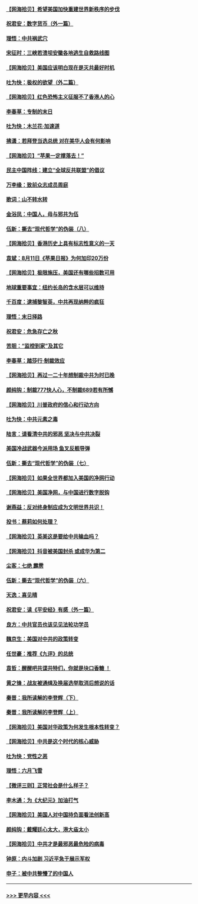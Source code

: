 #### [【网海拾贝】希望美国加快重建世界新秩序的步伐](../pages/nsc993/n12334224.md?t=08161251) 
#### [祝君安：数字货币（外一篇）](../pages/nsc993/n12334186.md?t=08161251) 
#### [理悟：中共祸武穴](../pages/nsc993/n12333962.md?t=08161251) 
#### [宋征时：三峡若溃坝安徽各地逃生自救路线图](../pages/nsc993/n12332450.md?t=08161251) 
#### [【网海拾贝】美国应该明白现在是灭共最好时机](../pages/nsc993/n12332313.md?t=08161251) 
#### [吐为快：极权的欲望（外二篇）](../pages/nsc993/n12332089.md?t=08161251) 
#### [【网海拾贝】红色恐怖主义征服不了香港人的心](../pages/nsc993/n12329296.md?t=08161251) 
#### [李春草：专制的末日](../pages/nsc993/n12329079.md?t=08161251) 
#### [吐为快：木兰花‧加速道](../pages/nsc993/n12327366.md?t=08161251) 
#### [拂潇：若拜登当选总统 对在美华人会有何影响](../pages/nsc993/n12295996.md?t=08161251) 
#### [【网海拾贝】“苹果一定撑落去！”](../pages/nsc993/n12326784.md?t=08161251) 
#### [民主中国阵线：建立“全球反共联盟”的倡议](../pages/nsc993/n12324177.md?t=08161251) 
#### [万李缘：致前众志成员周庭](../pages/nsc993/n12324635.md?t=08161251) 
#### [歌词：山不转水转](../pages/nsc993/n12324599.md?t=08161251) 
#### [金浴凤：中国人，毋与邪共为伍](../pages/nsc993/n12324257.md?t=08161251) 
#### [伍新：撕去“现代哲学”的伪装（八）](../pages/nsc993/n12324188.md?t=08161251) 
#### [【网海拾贝】香港历史上具有标志性意义的一天](../pages/nsc993/n12324021.md?t=08161251) 
#### [袁斌：8月11日《苹果日报》为何加印20万份](../pages/nsc993/n12323955.md?t=08161251) 
#### [【网海拾贝】极限施压，美国还有哪些招数可用](../pages/nsc993/n12322512.md?t=08161251) 
#### [地球重要事宜：纽约长岛的含水层可以维持](../pages/nsc993/n12321844.md?t=08161251) 
#### [千百度：逮捕黎智英，中共再现纳粹的疯狂](../pages/nsc993/n12321777.md?t=08161251) 
#### [理悟：末日择路](../pages/nsc993/n12320812.md?t=08161251) 
#### [祝君安：危急存亡之秋](../pages/nsc993/n12320795.md?t=08161251) 
#### [苦胆：“监控到家”及其它](../pages/nsc993/n12320751.md?t=08161251) 
#### [李春草：踏莎行·制裁效应](../pages/nsc993/n12318290.md?t=08161251) 
#### [【网海拾贝】再过一二十年想制裁中共为时已晚](../pages/nsc993/n12318195.md?t=08161251) 
#### [颜纯钩：制裁777快人心，不制裁689若有所憾](../pages/nsc993/n12316912.md?t=08161251) 
#### [【网海拾贝】川普政府的信心和行动方向](../pages/nsc993/n12316673.md?t=08161251) 
#### [吐为快：中共元素之毒](../pages/nsc993/n12316547.md?t=08161251) 
#### [陆言：请看清中共的邪恶 坚决与中共决裂](../pages/nsc993/n12315784.md?t=08161251) 
#### [美国冷战武器今派用场 鱼叉反舰导弹](../pages/nsc993/n12316258.md?t=08161251) 
#### [伍新：撕去“现代哲学”的伪装（七）](../pages/nsc993/n12315846.md?t=08161251) 
#### [【网海拾贝】如果全世界都加入美国的净网行动](../pages/nsc993/n12315588.md?t=08161251) 
#### [【网海拾贝】美国净网，与中国进行数字脱钩](../pages/nsc993/n12312813.md?t=08161251) 
#### [谢燕益：反对终身制应成为文明世界共识！](../pages/nsc993/n12310465.md?t=08161251) 
#### [投书：蔡莉如何处理？](../pages/nsc993/n12310224.md?t=08161251) 
#### [【网海拾贝】英美这是要给中共输血吗？](../pages/nsc993/n12307646.md?t=08161251) 
#### [【网海拾贝】抖音被美国封杀 或成华为第二](../pages/nsc993/n12305277.md?t=08161251) 
#### [尘客：七绝 霹雳](../pages/nsc993/n12304053.md?t=08161251) 
#### [伍新：撕去“现代哲学”的伪装（六）](../pages/nsc993/n12303243.md?t=08161251) 
#### [天逸：喜见晴](../pages/nsc993/n12303226.md?t=08161251) 
#### [祝君安：读《平安经》有感（外一篇）](../pages/nsc993/n12303170.md?t=08161251) 
#### [良方：中共官员也该见见法轮功学员](../pages/nsc993/n12302985.md?t=08161251) 
#### [魏京生：美国对中共的政策转变](../pages/nsc993/n12302929.md?t=08161251) 
#### [任世豪：推荐《九评》的总统](../pages/nsc993/n12302838.md?t=08161251) 
#### [袁哲：醒醒吧共谍共特们，你就是块口香糖 ！](../pages/nsc993/n12302678.md?t=08161251) 
#### [黄之锋：战友被通缉及换届选举取消后想说的话](../pages/nsc993/n12302681.md?t=08161251) 
#### [秦晋：我所读解的李登辉（下）](../pages/nsc993/n12302171.md?t=08161251) 
#### [秦晋：我所读解的李登辉（上）](../pages/nsc993/n12301979.md?t=08161251) 
#### [【网海拾贝】美国对华政策为何发生根本性转变？](../pages/nsc993/n12302091.md?t=08161251) 
#### [【网海拾贝】中共是这个时代的核心威胁](../pages/nsc993/n12300541.md?t=08161251) 
#### [吐为快：党性之恶](../pages/nsc993/n12300263.md?t=08161251) 
#### [理悟：六月飞雪](../pages/nsc993/n12300243.md?t=08161251) 
#### [【微评三则】正常社会是什么样子？](../pages/nsc993/n12300228.md?t=08161251) 
#### [李木通：为《大纪元》加油打气](../pages/nsc993/n12280363.md?t=08161251) 
#### [【网海拾贝】美国人对中国持负面看法创新高](../pages/nsc993/n12298720.md?t=08161251) 
#### [颜纯钩：戴耀廷心太大，港大庙太小](../pages/nsc993/n12297682.md?t=08161251) 
#### [【网海拾贝】中共才是最邪恶最危险的病毒](../pages/nsc993/n12296470.md?t=08161251) 
#### [钟原：内斗加剧 习近平急于展示军权](../pages/nsc993/n12292544.md?t=08161251) 
#### [申子：被中共整懵了的中国人](../pages/nsc993/n12291389.md?t=08161251) 

----
#### [ >>> 更早内容 <<< ](../indexes/nsc993-earlier.md)
